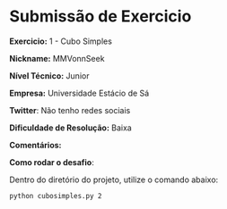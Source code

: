 # Submissão de Exercicio

**Exercicio:** 1 - Cubo Simples

**Nickname:** MMVonnSeek

**Nível Técnico:** Junior

**Empresa:** Universidade Estácio de Sá

**Twitter**: Não tenho redes sociais

**Dificuldade de Resolução:** Baixa

**Comentários:** 

**Como rodar o desafio**:

Dentro do diretório do projeto, utilize o comando abaixo:

```bash
python cubosimples.py 2
```
